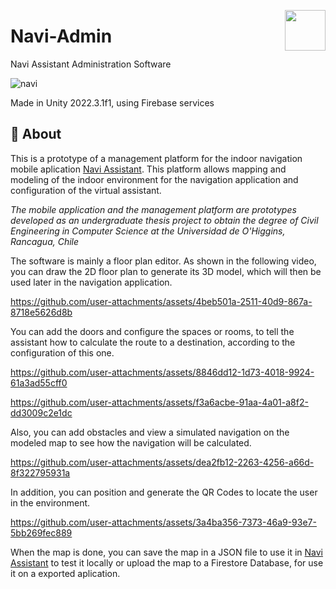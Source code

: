 > <img src="https://github.com/user-attachments/assets/4063f705-e670-441b-822b-5392f1f51b68" align="right" width=65/>
# Navi-Admin
Navi Assistant Administration Software

 ![navi](https://github.com/user-attachments/assets/5e8400ca-f126-4b81-9ee2-3106d41dd119)
 
Made in Unity 2022.3.1f1, using Firebase services

## :notebook: About
This is a prototype of a management platform for the indoor navigation mobile aplication [Navi Assistant](https://github.com/Kazymila/Navi-Assistant). This platform allows mapping and modeling of the indoor environment for the navigation application and configuration of the virtual assistant.

*The mobile application and the management platform are prototypes developed as an undergraduate thesis project to obtain the degree of Civil Engineering in Computer Science at the Universidad de O'Higgins, Rancagua, Chile*

The software is mainly a floor plan editor. As shown in the following video, you can draw the 2D floor plan to generate its 3D model, which will then be used later in the navigation application.

https://github.com/user-attachments/assets/4beb501a-2511-40d9-867a-8718e5626d8b

You can add the doors and configure the spaces or rooms, to tell the assistant how to calculate the route to a destination, according to the configuration of this one.

https://github.com/user-attachments/assets/8846dd12-1d73-4018-9924-61a3ad55cff0

https://github.com/user-attachments/assets/f3a6acbe-91aa-4a01-a8f2-dd3009c2e1dc

Also, you can add obstacles and view a simulated navigation on the modeled map to see how the navigation will be calculated.

https://github.com/user-attachments/assets/dea2fb12-2263-4256-a66d-8f322795931a

In addition, you can position and generate the QR Codes to locate the user in the environment.

https://github.com/user-attachments/assets/3a4ba356-7373-46a9-93e7-5bb269fec889

When the map is done, you can save the map in a JSON file to use it in [Navi Assistant](https://github.com/Kazymila/Navi-Assistant) to test it locally or upload the map to a Firestore Database, for use it on a exported aplication.
